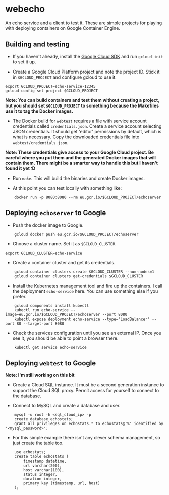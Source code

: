 # webecho
An echo service and a client to test it. These are simple projects for playing with deploying containers on Google Container Engine.

## Building and testing
* If you haven't already, install the [Google Cloud SDK](https://cloud.google.com/sdk/) and run `gcloud init` to set it up.

* Create a Google Cloud Platform project and note the project ID. Stick it in `$GCLOUD_PROJECT` and configure gcloud to use it.
```
export GCLOUD_PROJECT=echo-service-12345
gcloud config set project $GCLOUD_PROJECT
```

**Note: You can build containers and test them without creating a project, but you should set `$GCLOUD_PROJECT` to something because the Makefiles use it to tag the Docker images.**

* The Docker build for `webtest` requires a file with service account credentials called `credentials.json`. Create a service account selecting JSON credentials. It should get 'editor' permissions by default, which is what is necessary. Copy the downloaded credentials file into `webtest/credentials.json`.

**Note: These credentials give access to your Google Cloud project. Be careful where you put them and the generated Docker images that will contain them. There might be a smarter way to handle this but I haven't found it yet :D**

* Run `make`. This will build the binaries and create Docker images.

* At this point you can test locally with something like:
```
    docker run -p 8080:8080 --rm eu.gcr.io/$GCLOUD_PROJECT/echoserver
```

## Deploying `echoserver` to Google
* Push the docker image to Google.
```
    gcloud docker push eu.gcr.io/$GCLOUD_PROJECT/echoserver
```

* Choose a cluster name. Set it as `$GCLOUD_CLUSTER`.
```
export GCLOUD_CLUSTER=echo-service
```

* Create a container cluster and get its credentials.
```
    gcloud container clusters create $GCLOUD_CLUSTER --num-nodes=1
    gcloud container clusters get-credentials $GCLOUD_CLUSTER
```

* Install the Kubernetes management tool and fire up the containers. I call the deployment `echo-service` here. You can use something else if you prefer.
```
    gcloud components install kubectl
    kubectl run echo-service --image=eu.gcr.io/$GCLOUD_PROJECT/echoserver --port 8080
    kubectl expose deployment echo-service --type="LoadBalancer" --port 80 --target-port 8080
```

* Check the services configuration until you see an external IP. Once you see it, you should be able to point a browser there.
```
    kubectl get service echo-service
```

## Deploying `webtest` to Google

**Note: I'm still working on this bit**

* Create a Cloud SQL instance. It must be a second generation instance to support the Cloud SQL proxy. Permit access for yourself to connect to the database.

* Connect to MySQL and create a database and user.
```
    mysql -u root -h <sql_cloud_ip> -p
    create database echostats;
    grant all privileges on echostats.* to echostats@'%' identified by '<mysql_password>';
```

* For this simple example there isn't any clever schema management, so just create the table too.
```
    use echostats;
    create table echostats (
        timestamp datetime,
        url varchar(200),
        host varchar(100),
        status integer,
        duration integer,
        primary key (timestamp, url, host)
    );
